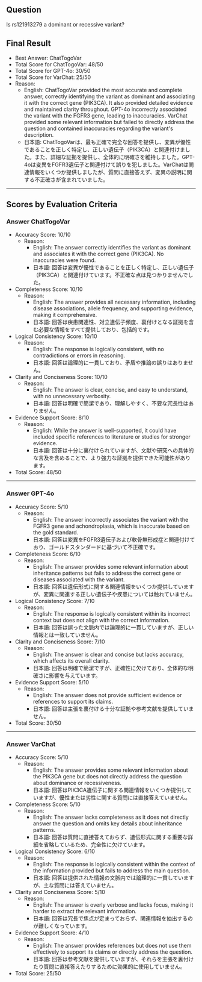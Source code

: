 ## Question

Is rs121913279 a dominant or recessive variant?

## Final Result

- Best Answer: ChatTogoVar
- Total Score for ChatTogoVar: 48/50
- Total Score for GPT-4o: 30/50
- Total Score for VarChat: 25/50
- Reason:
  - English: ChatTogoVar provided the most accurate and complete answer, correctly identifying the variant as dominant and associating it with the correct gene (PIK3CA). It also provided detailed evidence and maintained clarity throughout. GPT-4o incorrectly associated the variant with the FGFR3 gene, leading to inaccuracies. VarChat provided some relevant information but failed to directly address the question and contained inaccuracies regarding the variant's description.
  - 日本語: ChatTogoVarは、最も正確で完全な回答を提供し、変異が優性であることを正しく特定し、正しい遺伝子（PIK3CA）と関連付けました。また、詳細な証拠を提供し、全体的に明確さを維持しました。GPT-4oは変異をFGFR3遺伝子と関連付けて誤りを犯しました。VarChatは関連情報をいくつか提供しましたが、質問に直接答えず、変異の説明に関する不正確さが含まれていました。

---

## Scores by Evaluation Criteria

### Answer ChatTogoVar
- Accuracy Score: 10/10
  - Reason: 
    - English: The answer correctly identifies the variant as dominant and associates it with the correct gene (PIK3CA). No inaccuracies were found.
    - 日本語: 回答は変異が優性であることを正しく特定し、正しい遺伝子（PIK3CA）と関連付けています。不正確な点は見つかりませんでした。
- Completeness Score: 10/10
  - Reason: 
    - English: The answer provides all necessary information, including disease associations, allele frequency, and supporting evidence, making it comprehensive.
    - 日本語: 回答は疾患関連性、対立遺伝子頻度、裏付けとなる証拠を含む必要な情報をすべて提供しており、包括的です。
- Logical Consistency Score: 10/10
  - Reason: 
    - English: The response is logically consistent, with no contradictions or errors in reasoning.
    - 日本語: 回答は論理的に一貫しており、矛盾や推論の誤りはありません。
- Clarity and Conciseness Score: 10/10
  - Reason: 
    - English: The answer is clear, concise, and easy to understand, with no unnecessary verbosity.
    - 日本語: 回答は明確で簡潔であり、理解しやすく、不要な冗長性はありません。
- Evidence Support Score: 8/10
  - Reason: 
    - English: While the answer is well-supported, it could have included specific references to literature or studies for stronger evidence.
    - 日本語: 回答は十分に裏付けられていますが、文献や研究への具体的な言及を含めることで、より強力な証拠を提供できた可能性があります。
- Total Score: 48/50

---

### Answer GPT-4o
- Accuracy Score: 5/10
  - Reason: 
    - English: The answer incorrectly associates the variant with the FGFR3 gene and achondroplasia, which is inaccurate based on the gold standard.
    - 日本語: 回答は変異をFGFR3遺伝子および軟骨無形成症と関連付けており、ゴールドスタンダードに基づいて不正確です。
- Completeness Score: 6/10
  - Reason: 
    - English: The answer provides some relevant information about inheritance patterns but fails to address the correct gene or diseases associated with the variant.
    - 日本語: 回答は遺伝形式に関する関連情報をいくつか提供していますが、変異に関連する正しい遺伝子や疾患については触れていません。
- Logical Consistency Score: 7/10
  - Reason: 
    - English: The response is logically consistent within its incorrect context but does not align with the correct information.
    - 日本語: 回答は誤った文脈内では論理的に一貫していますが、正しい情報とは一致していません。
- Clarity and Conciseness Score: 7/10
  - Reason: 
    - English: The answer is clear and concise but lacks accuracy, which affects its overall clarity.
    - 日本語: 回答は明確で簡潔ですが、正確性に欠けており、全体的な明確さに影響を与えています。
- Evidence Support Score: 5/10
  - Reason: 
    - English: The answer does not provide sufficient evidence or references to support its claims.
    - 日本語: 回答は主張を裏付ける十分な証拠や参考文献を提供していません。
- Total Score: 30/50

---

### Answer VarChat
- Accuracy Score: 5/10
  - Reason: 
    - English: The answer provides some relevant information about the PIK3CA gene but does not directly address the question about dominance or recessiveness.
    - 日本語: 回答はPIK3CA遺伝子に関する関連情報をいくつか提供していますが、優性または劣性に関する質問には直接答えていません。
- Completeness Score: 5/10
  - Reason: 
    - English: The answer lacks completeness as it does not directly answer the question and omits key details about inheritance patterns.
    - 日本語: 回答は質問に直接答えておらず、遺伝形式に関する重要な詳細を省略しているため、完全性に欠けています。
- Logical Consistency Score: 6/10
  - Reason: 
    - English: The response is logically consistent within the context of the information provided but fails to address the main question.
    - 日本語: 回答は提供された情報の文脈内では論理的に一貫していますが、主な質問には答えていません。
- Clarity and Conciseness Score: 5/10
  - Reason: 
    - English: The answer is overly verbose and lacks focus, making it harder to extract the relevant information.
    - 日本語: 回答は冗長で焦点が定まっておらず、関連情報を抽出するのが難しくなっています。
- Evidence Support Score: 4/10
  - Reason: 
    - English: The answer provides references but does not use them effectively to support its claims or directly address the question.
    - 日本語: 回答は参考文献を提供していますが、それらを主張を裏付けたり質問に直接答えたりするために効果的に使用していません。
- Total Score: 25/50
